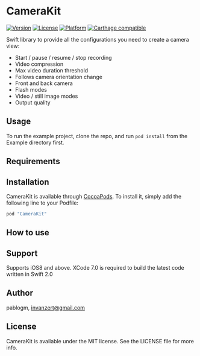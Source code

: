 # CameraKit

[![Version](https://img.shields.io/cocoapods/v/PGMCameraKit.svg?style=flat)](http://cocoapods.org/pods/PGMCameraKit)
[![License](https://img.shields.io/cocoapods/l/PGMCameraKit.svg?style=flat)](http://cocoapods.org/pods/PGMCameraKit)
[![Platform](https://img.shields.io/cocoapods/p/PGMCameraKit.svg?style=flat)](http://cocoapods.org/pods/PGMCameraKit)
[![Carthage compatible](https://img.shields.io/badge/Carthage-compatible-4BC51D.svg?style=flat)](https://github.com/Carthage/Carthage)

Swift library to provide all the configurations you need to create a camera view: 

* Start / pause / resume / stop recording
* Video compression 
* Max video duration threshold
* Follows camera orientation change
* Front and back camera
* Flash modes
* Video / still image modes
* Output quality

## Usage

To run the example project, clone the repo, and run `pod install` from the Example directory first.

## Requirements

## Installation

CameraKit is available through [CocoaPods](http://cocoapods.org). To install
it, simply add the following line to your Podfile:

```ruby
pod "CameraKit"
```

## How to use

## Support

Supports iOS8 and above. XCode 7.0 is required to build the latest code written in Swift 2.0

## Author

pablogm, invanzert@gmail.com

## License

CameraKit is available under the MIT license. See the LICENSE file for more info.
